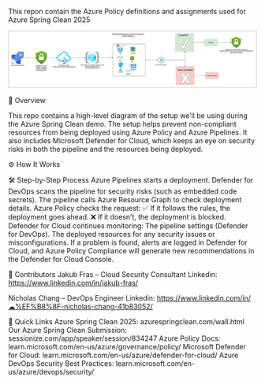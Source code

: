 This repon contain the Azure Policy definitions and assignments used for Azure Spring Clean 2025

![Azure Spring Clean](/images/Enforcing%20Compliance%20with%20Azure%20Policy%20in%20Azure%20Pipelines.jpg)

📖 Overview

This repo contains a high-level diagram of the setup we’ll be using during the Azure Spring Clean demo. The setup helps prevent non-compliant resources from being deployed using Azure Policy and Azure Pipelines. 
It also includes Microsoft Defender for Cloud, which keeps an eye on security risks in both the pipeline and the resources being deployed.

⚙️ How It Works

🛠 Step-by-Step Process
Azure Pipelines starts a deployment.
Defender for DevOps scans the pipeline for security risks (such as embedded code secrets).
The pipeline calls Azure Resource Graph to check deployment details.
Azure Policy checks the request:
✅ If it follows the rules, the deployment goes ahead.
❌ If it doesn’t, the deployment is blocked.
Defender for Cloud continues monitoring:
The pipeline settings (Defender for DevOps).
The deployed resources for any security issues or misconfigurations.
If a problem is found, alerts are logged in Defender for Cloud, and Azure Policy Compliance will generate new recommendations in the Defender for Cloud Console.

👥 Contributors
Jakub Fras – Cloud Security Consultant
Linkedin: https://www.linkedin.com/in/jakub-fras/

Nicholas Chang – DevOps Engineer
Linkedin: https://www.linkedin.com/in/☁%EF%B8%8F-nicholas-chang-41b83052/


📌 Quick Links
Azure Spring Clean 2025: azurespringclean.com/wall.html
Our Azure Spring Clean Submission: sessionize.com/app/speaker/session/834247
Azure Policy Docs: learn.microsoft.com/en-us/azure/governance/policy/
Microsoft Defender for Cloud: learn.microsoft.com/en-us/azure/defender-for-cloud/
Azure DevOps Security Best Practices: learn.microsoft.com/en-us/azure/devops/security/


